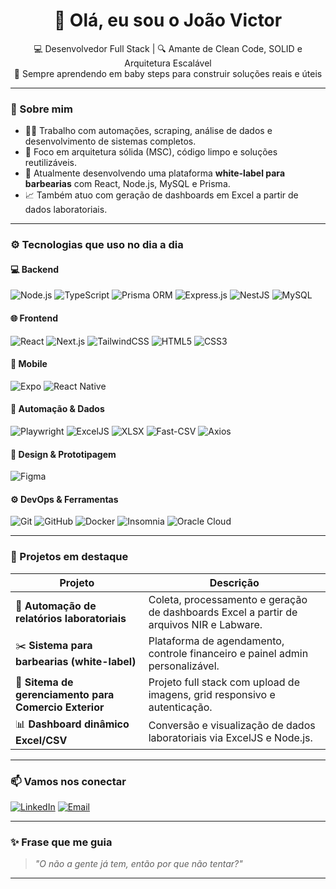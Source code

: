 <h1 align="center">👋 Olá, eu sou o João Victor</h1>

<p align="center">
  💻 Desenvolvedor Full Stack | 🔍 Amante de Clean Code, SOLID e Arquitetura Escalável <br />
  🚀 Sempre aprendendo em baby steps para construir soluções reais e úteis
</p>

---

### 🧠 Sobre mim
- 👨‍💻 Trabalho com automações, scraping, análise de dados e desenvolvimento de sistemas completos.
- 🧱 Foco em arquitetura sólida (MSC), código limpo e soluções reutilizáveis.
- 🎯 Atualmente desenvolvendo uma plataforma **white-label para barbearias** com React, Node.js, MySQL e Prisma.
- 📈 Também atuo com geração de dashboards em Excel a partir de dados laboratoriais.

---

### ⚙️ Tecnologias que uso no dia a dia

#### 💻 **Backend**
![Node.js](https://img.shields.io/badge/Node.js-339933?style=for-the-badge&logo=nodedotjs&logoColor=white)
![TypeScript](https://img.shields.io/badge/TypeScript-3178C6?style=for-the-badge&logo=typescript&logoColor=white)
![Prisma ORM](https://img.shields.io/badge/Prisma-2D3748?style=for-the-badge&logo=prisma&logoColor=white)
![Express.js](https://img.shields.io/badge/Express.js-000000?style=for-the-badge&logo=express&logoColor=white)
![NestJS](https://img.shields.io/badge/NestJS-E0234E?style=for-the-badge&logo=nestjs&logoColor=white)
![MySQL](https://img.shields.io/badge/MySQL-00758F?style=for-the-badge&logo=mysql&logoColor=white)

#### 🌐 **Frontend**
![React](https://img.shields.io/badge/React-20232a?style=for-the-badge&logo=react&logoColor=61DAFB)
![Next.js](https://img.shields.io/badge/Next.js-000000?style=for-the-badge&logo=nextdotjs&logoColor=white)
![TailwindCSS](https://img.shields.io/badge/TailwindCSS-38B2AC?style=for-the-badge&logo=tailwind-css&logoColor=white)
![HTML5](https://img.shields.io/badge/HTML5-E34F26?style=for-the-badge&logo=html5&logoColor=white)
![CSS3](https://img.shields.io/badge/CSS3-1572B6?style=for-the-badge&logo=css3&logoColor=white)

#### 📱 **Mobile**
![Expo](https://img.shields.io/badge/Expo-000020?style=for-the-badge&logo=expo&logoColor=white)
![React Native](https://img.shields.io/badge/React_Native-20232a?style=for-the-badge&logo=react&logoColor=61DAFB)

#### 🤖 **Automação & Dados**
![Playwright](https://img.shields.io/badge/Playwright-2EAD33?style=for-the-badge&logo=playwright&logoColor=white)
![ExcelJS](https://img.shields.io/badge/ExcelJS-217346?style=for-the-badge&logo=microsoft-excel&logoColor=white)
![XLSX](https://img.shields.io/badge/XLSX-0D1117?style=for-the-badge&logo=read-the-docs&logoColor=white)
![Fast-CSV](https://img.shields.io/badge/Fast--CSV-49A942?style=for-the-badge)
![Axios](https://img.shields.io/badge/Axios-5A29E4?style=for-the-badge)

#### 🎨 **Design & Prototipagem**
![Figma](https://img.shields.io/badge/Figma-F24E1E?style=for-the-badge&logo=figma&logoColor=white)

#### ⚙️ **DevOps & Ferramentas**
![Git](https://img.shields.io/badge/Git-F05032?style=for-the-badge&logo=git&logoColor=white)
![GitHub](https://img.shields.io/badge/GitHub-181717?style=for-the-badge&logo=github&logoColor=white)
![Docker](https://img.shields.io/badge/Docker-2496ED?style=for-the-badge&logo=docker&logoColor=white)
![Insomnia](https://img.shields.io/badge/Insomnia-4000BF?style=for-the-badge&logo=insomnia&logoColor=white)
![Oracle Cloud](https://img.shields.io/badge/Oracle_Cloud-F80000?style=for-the-badge&logo=oracle&logoColor=white)


---

### 📌 Projetos em destaque

| Projeto | Descrição |
|--------|------------|
| 🔧 **Automação de relatórios laboratoriais** | Coleta, processamento e geração de dashboards Excel a partir de arquivos NIR e Labware. |
| ✂️ **Sistema para barbearias (white-label)** | Plataforma de agendamento, controle financeiro e painel admin personalizável. |
| 🧱 **Sitema de gerenciamento para Comercio Exterior** | Projeto full stack com upload de imagens, grid responsivo e autenticação. |
| 📊 **Dashboard dinâmico Excel/CSV** | Conversão e visualização de dados laboratoriais via ExcelJS e Node.js. |

---

### 📫 Vamos nos conectar

[![LinkedIn](https://img.shields.io/badge/-LinkedIn-0A66C2?style=for-the-badge&logo=linkedin&logoColor=white)](www.linkedin.com/in/joão-victor-oliveira-2440231ab)
[![Email](https://img.shields.io/badge/-Email-D14836?style=for-the-badge&logo=gmail&logoColor=white)](joaovictorgoncalvesoliveira450@gmail.com)

---

### ✨ Frase que me guia
> _"O não a gente já tem, então por que não tentar?"_

---

